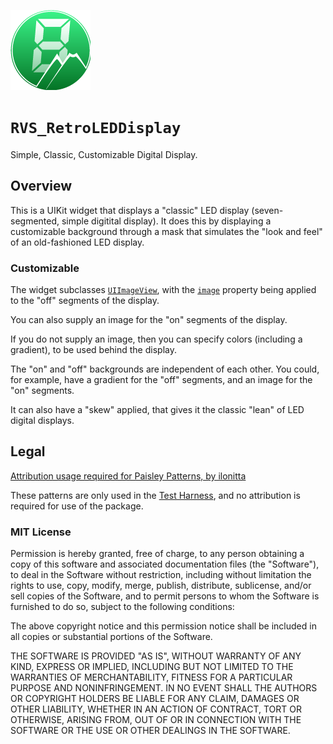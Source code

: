 ![Icon](icon.png)
# ``RVS_RetroLEDDisplay``

Simple, Classic, Customizable Digital Display.

## Overview

This is a UIKit widget that displays a "classic" LED display (seven-segmented, simple digitital display). It does this by displaying a customizable background through a mask that simulates the "look and feel" of an old-fashioned LED display.

### Customizable

The widget subclasses [`UIImageView`](https://developer.apple.com/documentation/uikit/uiimageview), with the [`image`](https://developer.apple.com/documentation/uikit/uiimageview/1621069-image) property being applied to the "off" segments of the display.

You can also supply an image for the "on" segments of the display.

If you do not supply an image, then you can specify colors (including a gradient), to be used behind the display.

The "on" and "off" backgrounds are independent of each other. You could, for example, have a gradient for the "off" segments, and an image for the "on" segments.

It can also have a "skew" applied, that gives it the classic "lean" of LED digital displays.

## Legal

[Attribution usage required for Paisley Patterns, by ilonitta](https://www.freepik.com/free-vector/paisley-pattern-set_8565932.htm)

These patterns are only used in the [Test Harness](), and no attribution is required for use of the package.

### MIT License

Permission is hereby granted, free of charge, to any person obtaining a copy of this software and associated documentation
files (the "Software"), to deal in the Software without restriction, including without limitation the rights to use, copy,
modify, merge, publish, distribute, sublicense, and/or sell copies of the Software, and to permit persons to whom the
Software is furnished to do so, subject to the following conditions:

The above copyright notice and this permission notice shall be included in all copies or substantial portions of the Software.

THE SOFTWARE IS PROVIDED "AS IS", WITHOUT WARRANTY OF ANY KIND, EXPRESS OR IMPLIED, INCLUDING BUT NOT LIMITED TO THE WARRANTIES
OF MERCHANTABILITY, FITNESS FOR A PARTICULAR PURPOSE AND NONINFRINGEMENT.
IN NO EVENT SHALL THE AUTHORS OR COPYRIGHT HOLDERS BE LIABLE FOR ANY CLAIM, DAMAGES OR OTHER LIABILITY, WHETHER IN AN ACTION OF
CONTRACT, TORT OR OTHERWISE, ARISING FROM, OUT OF OR IN CONNECTION WITH THE SOFTWARE OR THE USE OR OTHER DEALINGS IN THE SOFTWARE.
